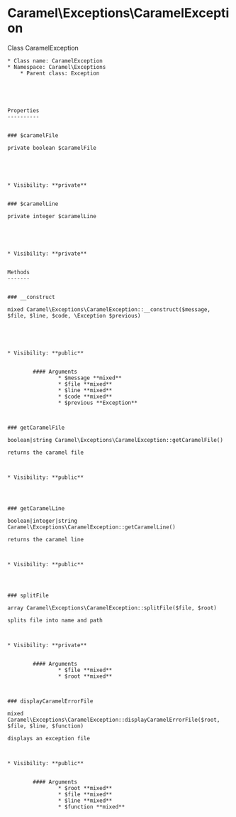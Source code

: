 Caramel\Exceptions\CaramelException
===============

Class CaramelException




    * Class name: CaramelException
    * Namespace: Caramel\Exceptions
        * Parent class: Exception
            




    Properties
    ----------


    ### $caramelFile

    private boolean $caramelFile

    



    * Visibility: **private**
            

    ### $caramelLine

    private integer $caramelLine

    



    * Visibility: **private**
            

    Methods
    -------


    ### __construct

    mixed Caramel\Exceptions\CaramelException::__construct($message, $file, $line, $code, \Exception $previous)

    



    * Visibility: **public**
                

            #### Arguments
                    * $message **mixed**
                    * $file **mixed**
                    * $line **mixed**
                    * $code **mixed**
                    * $previous **Exception**
        
    

    ### getCaramelFile

    boolean|string Caramel\Exceptions\CaramelException::getCaramelFile()

    returns the caramel file



    * Visibility: **public**
                

    

    ### getCaramelLine

    boolean|integer|string Caramel\Exceptions\CaramelException::getCaramelLine()

    returns the caramel line



    * Visibility: **public**
                

    

    ### splitFile

    array Caramel\Exceptions\CaramelException::splitFile($file, $root)

    splits file into name and path



    * Visibility: **private**
                

            #### Arguments
                    * $file **mixed**
                    * $root **mixed**
        
    

    ### displayCaramelErrorFile

    mixed Caramel\Exceptions\CaramelException::displayCaramelErrorFile($root, $file, $line, $function)

    displays an exception file



    * Visibility: **public**
                

            #### Arguments
                    * $root **mixed**
                    * $file **mixed**
                    * $line **mixed**
                    * $function **mixed**
        
    
